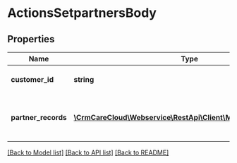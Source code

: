 # ActionsSetpartnersBody

## Properties
Name | Type | Description | Notes
------------ | ------------- | ------------- | -------------
**customer_id** | **string** | The unique id of the customer | 
**partner_records** | [**\CrmCareCloud\Webservice\RestApi\Client\Model\PartnerRecord[]**](PartnerRecord.md) | Collection of all customer&#x27;s partner records | 

[[Back to Model list]](../../README.md#documentation-for-models) [[Back to API list]](../../README.md#documentation-for-api-endpoints) [[Back to README]](../../README.md)

